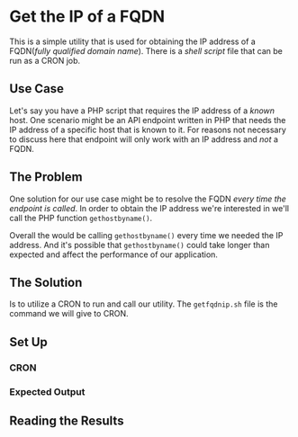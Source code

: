 # Get the IP of a FQDN

This is a simple utility that is used for obtaining the IP address of a FQDN(*fully qualified domain name*). There is a *shell script* file that can be run as a CRON job.

## Use Case

Let's say you have a PHP script that requires the IP address of a *known* host. One scenario might be an API endpoint written in PHP that needs the IP address of a specific host that is known to it. For reasons not necessary to discuss here that endpoint will only work with an IP address and *not* a FQDN.

## The Problem

One solution for our use case might be to resolve the FQDN *every time the endpoint is called*. In order to obtain the IP address we're interested in we'll call the PHP function `gethostbyname()`.

Overall the would be calling `gethostbyname()` every time we needed the IP address. And it's possible that `gethostbyname()` could take longer than expected and affect the performance of our application.

## The Solution

Is to utilize a CRON to run and call our utility. The `getfqdnip.sh` file is the command we will give to CRON.

## Set Up


### CRON


### Expected Output

## Reading the Results


